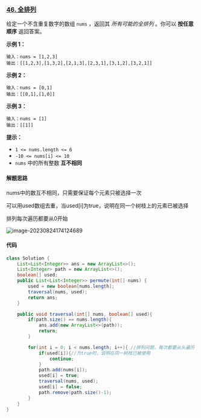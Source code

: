 ### [46. 全排列](https://leetcode.cn/problems/permutations/)

给定一个不含重复数字的数组 `nums` ，返回其 *所有可能的全排列* 。你可以 **按任意顺序** 返回答案。

 

**示例 1：**

```
输入：nums = [1,2,3]
输出：[[1,2,3],[1,3,2],[2,1,3],[2,3,1],[3,1,2],[3,2,1]]
```

**示例 2：**

```
输入：nums = [0,1]
输出：[[0,1],[1,0]]
```

**示例 3：**

```
输入：nums = [1]
输出：[[1]]
```

 

**提示：**

- `1 <= nums.length <= 6`
- `-10 <= nums[i] <= 10`
- `nums` 中的所有整数 **互不相同**



#### **解题思路**

nums中的数互不相同，只需要保证每个元素只被选择一次

可以用used数组去重，当used[i]为true，说明在同一个树枝上的元素已被选择

排列每次遍历都要从0开始



![image-20230824174124689](https://palepics.oss-cn-guangzhou.aliyuncs.com/img/image-20230824174124689.png)

#### 代码

```java
class Solution {
    List<List<Integer>> ans = new ArrayList<>();
    List<Integer> path = new ArrayList<>();
    boolean[] used;
    public List<List<Integer>> permute(int[] nums) {
        used = new boolean[nums.length];
        traversal(nums, used);
        return ans;
    }

    public void traversal(int[] nums, boolean[] used){
        if(path.size() == nums.length){
            ans.add(new ArrayList<>(path));
            return;
        }

        for(int i = 0; i < nums.length; i++){ //排列问题，每次都要从头遍历
            if(used[i]){//为true时，说明在同一树枝已被使用
                continue;
            }
            path.add(nums[i]);
            used[i] = true;
            traversal(nums, used);
            used[i] = false;
            path.remove(path.size()-1);
        }
    }
}
```

